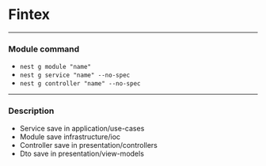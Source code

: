 <h1>Fintex</h1>
<hr/>
<h3>Module command</h3>
<ul>
  <li><code>nest g module "name"</code></li>
  <li><code>nest g service "name" --no-spec</code></li>
  <li><code>nest g controller "name" --no-spec</code></li>
</ul>
<hr/>
<h3>Description</h3>
<ul>
  <li>Service save in application/use-cases</li>
  <li>Module save infrastructure/ioc</li>
  <li>Controller save in presentation/controllers</li>
  <li>Dto save in presentation/view-models</li>
</ul>

